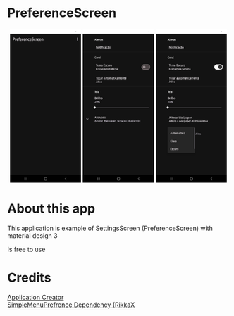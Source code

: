 # PreferenceScreen
<div align="center">
   <img src="images/screenshots/main.png" alt="Main" width="32%" >
   <img src="images/screenshots/prefs_fragment_1.png" alt="Main" width="32%"  >
   <img src="images/screenshots/prefs_fragment_2.png" alt="Main" width="32%"  >
   
</div>
<h1>About this app</h1>

<p>This application is example of SettingsScreen (PreferenceScreen) with material design 3</p>
<p>Is free to use</p>


# Credits
<a href="https://github.com/aquilesTrindade">Application Creator</a>
<br>
<a href="https://github.com/RikkaX">SimpleMenuPrefrence Dependency (RikkaX</a>
